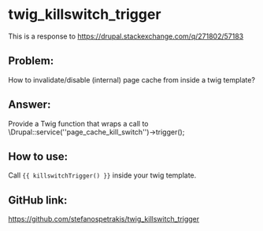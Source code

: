 # twig_killswitch_trigger

This is a response to https://drupal.stackexchange.com/q/271802/57183

## Problem:

How to invalidate/disable (internal) page cache from inside a twig template?

## Answer:

Provide a Twig function that wraps a call to \Drupal::service(''page_cache_kill_switch'')->trigger();

## How to use:

Call `{{ killswitchTrigger() }}` inside your twig template.

## GitHub link:
https://github.com/stefanospetrakis/twig_killswitch_trigger
